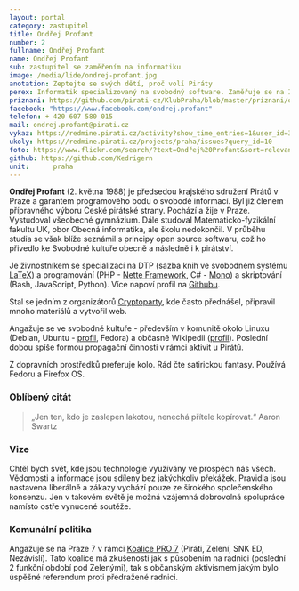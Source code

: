 ```yaml
---
layout: portal
category: zastupitel
title: Ondřej Profant
number: 2
fullname: Ondřej Profant
name: Ondřej Profant
sub: zastupitel se zaměřením na informatiku
image: /media/lide/ondrej-profant.jpg
anotation: Zeptejte se svých dětí, proč volí Piráty
perex: Informatik specializovaný na svobodný software. Zaměřuje se na IT systémy, technologické inovace a nalýzu zavedení bezplatné MHD.
priznani: https://github.com/pirati-cz/KlubPraha/blob/master/priznani/ondrej-profant.md
facebook: "https://www.facebook.com/ondrej.profant"
telefon: + 420 607 580 015
mail: ondrej.profant@pirati.cz
vykaz: https://redmine.pirati.cz/activity?show_time_entries=1&user_id=3
ukoly: https://redmine.pirati.cz/projects/praha/issues?query_id=10
foto: https://www.flickr.com/search/?text=Ondřej%20Profant&sort=relevance&user_id=68741528%40N03
github: https://github.com/Kedrigern
unit:      praha
---
```


**Ondřej Profant** (2. května 1988) je předsedou krajského sdružení Pirátů v Praze a garantem programového bodu o svobodě informací. Byl již členem přípravného výboru České pirátské strany. Pochází a žije v Praze. Vystudoval všeobecné gymnázium. Dále studoval Matematicko-fyzikální fakultu UK, obor Obecná informatika, ale školu nedokončil. V průběhu studia se však blíže seznámil s principy open source softwaru, což ho přivedlo ke Svobodné kultuře obecně a následně i k pirátství.

Je živnostníkem se specializací na DTP (sazba knih ve svobodném systému [LaTeX](http://www.latex-project.org/)) a programování (PHP - [Nette Framework](http://nette.org/), C# - [Mono](http://www.mono-project.com)) a skriptování (Bash, JavaScript, Python). Více napoví profil na [Githubu](https://github.com/kedrigern).

Stal se jedním z organizátorů [Cryptoparty](http://www.cryptoparty.cz), kde často přednášel, připravil mnoho materiálů a vytvořil web.

Angažuje se ve svobodné kultuře - především v komunitě okolo Linuxu (Debian, Ubuntu - [profil](http://blog.ubuntu.cz/users/kedrigern), Fedora) a občasně Wikipedii ([profil](http://cs.wikipedia.org/wiki/Wikipedista:Ond%C5%99ej_Profant)). Poslední dobou spíše formou propagační činnosti v rámci aktivit u Pirátů.

Z dopravních prostředků preferuje kolo. Rád čte satirickou fantasy. Používá Fedoru a Firefox OS.

### Oblíbený citát

> „Jen ten, kdo je zaslepen lakotou, nenechá přítele kopírovat.“ Aaron Swartz

### Vize

Chtěl bych svět, kde jsou technologie využívány ve prospěch nás všech. Vědomosti a informace jsou sdíleny bez jakýchkoliv překážek. Pravidla jsou nastavena liberálně a zákazy vychází pouze ze širokého společenského konsenzu. Jen v takovém světě je možná vzájemná dobrovolná spolupráce namísto ostře vynucené soutěže.

### Komunální politika

Angažuje se na Praze 7 v rámci [Koalice PRO 7](http://koalicepro7.net/) (Piráti, Zelení, SNK ED, Nezávislí). Tato koalice má zkušenosti jak s působením na radnici (poslední 2 funkční období pod Zelenými), tak s občanským aktivismem jakým bylo úspěšné referendum proti předražené radnici.
